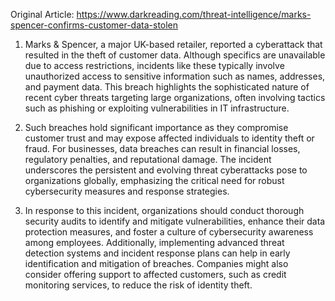 Original Article: https://www.darkreading.com/threat-intelligence/marks-spencer-confirms-customer-data-stolen

1) Marks & Spencer, a major UK-based retailer, reported a cyberattack that resulted in the theft of customer data. Although specifics are unavailable due to access restrictions, incidents like these typically involve unauthorized access to sensitive information such as names, addresses, and payment data. This breach highlights the sophisticated nature of recent cyber threats targeting large organizations, often involving tactics such as phishing or exploiting vulnerabilities in IT infrastructure.

2) Such breaches hold significant importance as they compromise customer trust and may expose affected individuals to identity theft or fraud. For businesses, data breaches can result in financial losses, regulatory penalties, and reputational damage. The incident underscores the persistent and evolving threat cyberattacks pose to organizations globally, emphasizing the critical need for robust cybersecurity measures and response strategies.

3) In response to this incident, organizations should conduct thorough security audits to identify and mitigate vulnerabilities, enhance their data protection measures, and foster a culture of cybersecurity awareness among employees. Additionally, implementing advanced threat detection systems and incident response plans can help in early identification and mitigation of breaches. Companies might also consider offering support to affected customers, such as credit monitoring services, to reduce the risk of identity theft.